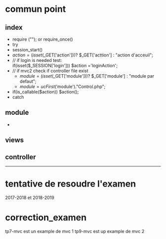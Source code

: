 # commun point 
## index
* require (""); or require_once()
* try 
* session_start()
* $action = (isset($_GET['action']))? $_GET['acttion'] : "action d'acceuil";
* // if login is needed test:  
	if(isset($_SESSION['login'])) $action ='loginAction';
* // if mvc2 check if controller file exist 
  * $module = (isset($_GET['module']))? $_GET['module'] : "module par defaut";
  * $module = ucFirst('$module')."Control.php";
* if(is_callable($action)) $action();
* catch
## module
* 
## views
## controller

***

# tentative de resoudre l'examen
2017-2018 et 2018-2019

# correction_examen
tp7-mvc est un example de mvc 1 
tp9-mvc est up example de mvc 2
